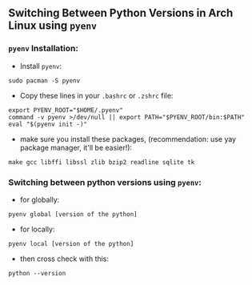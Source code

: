 ## Switching Between Python Versions in Arch Linux using `pyenv`

### `pyenv` Installation:

- Install `pyenv`:

```
sudo pacman -S pyenv
```

- Copy these lines in your `.bashrc` or `.zshrc` file:

```
export PYENV_ROOT="$HOME/.pyenv"
command -v pyenv >/dev/null || export PATH="$PYENV_ROOT/bin:$PATH"
eval "$(pyenv init -)"
```

- make sure you install these packages, (recommendation: use yay package manager, it'll be easier!):

```
make gcc libffi libssl zlib bzip2 readline sqlite tk
```

### Switching between python versions using `pyenv`:

- for globally:

```
pyenv global [version of the python]
```

- for locally:

```
pyenv local [version of the python]
```

- then cross check with this:

```
python --version
```
